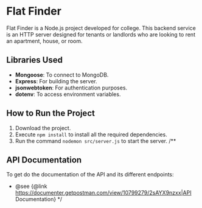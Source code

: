 # Flat Finder

Flat Finder is a Node.js project developed for college. This backend service is an HTTP server designed for tenants or landlords who are looking to rent an apartment, house, or room.

## Libraries Used

- **Mongoose**: To connect to MongoDB.
- **Express**: For building the server.
- **jsonwebtoken**: For authentication purposes.
- **dotenv**: To access environment variables.

## How to Run the Project

1. Download the project.
2. Execute `npm install` to install all the required dependencies.
3. Run the command `nodemon src/server.js` to start the server.
   /\*\*

## API Documentation

To get do the documentation of the API and its different endpoints:

- @see {@link https://documenter.getpostman.com/view/10799279/2sAYX9nzxx|API Documentation}
  \*/
